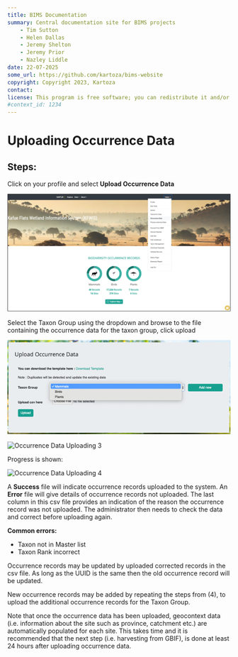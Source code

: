 ```yaml
---
title: BIMS Documentation
summary: Central documentation site for BIMS projects
    - Tim Sutton
    - Helen Dallas
    - Jeremy Shelton
    - Jeremy Prior
    - Nazley Liddle
date: 22-07-2025
some_url: https://github.com/kartoza/bims-website
copyright: Copyright 2023, Kartoza
contact: 
license: This program is free software; you can redistribute it and/or modify it under the terms of the GNU Affero General Public License as published by the Free Software Foundation; either version 3 of the License, or (at your option) any later version.
#context_id: 1234
---
```


# Uploading Occurrence Data

## Steps:

Click on your profile and select **Upload Occurrence Data**

![Occurrence Data Uploading 1](./img/occurrence-data-uploading-1.png)

Select the Taxon Group using the dropdown and browse to the file containing the occurrence data for the taxon group, click upload

![Occurrence Data Uploading 2](./img/occurrence-data-uploading-2.png)

![Occurrence Data Uploading 3](./img/occurrence-data-uploading-3.png)

Progress is shown:

![Occurrence Data Uploading 4](./img/occurrence-data-uploading-4.png)

A **Success** file will indicate occurrence records uploaded to the system. An **Error** file will give details of occurrence records not uploaded. The last column in this csv file provides an indication of the reason the occurrence record was not uploaded. The administrator then needs to check the data and correct before uploading again.

**Common errors:**

* Taxon not in Master list
* Taxon Rank incorrect

Occurrence records may be updated by uploaded corrected records in the csv file. As long as the UUID is the same then the old occurrence record will be updated.

New occurrence records may be added by repeating the steps from (4), to upload the additional occurrence records for the Taxon Group.

Note that once the occurrence data has been uploaded, geocontext data (i.e. information about the site such as province, catchment etc.) are automatically populated for each site. This takes time and it is recommended that the next step (i.e. harvesting from GBIF), is done at least 24 hours after uploading occurrence data.
